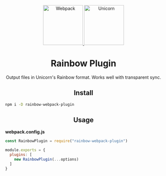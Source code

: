 

<div align="center">
  <a href="https://github.com/webpack/webpack">
    <img width="128" height="128"
      src="https://github.com/webpack/media/raw/master/logo/icon.png" alt="Webpack">
  </a>
  <a href="https://github.com/kamsar/Rainbow">
    <img width="128" height="128"
      src="http://kamsar.net/nuget/rainbow/logo.png" alt="Unicorn">
  </a>
  <h1>Rainbow Plugin</h1>
  <p>Output files in Unicorn's Rainbow format. Works well with transparent sync.<p>
</div>


<h2 align="center">Install</h2>

```bash
npm i -D rainbow-webpack-plugin
```

<h2 align="center">Usage</h2>

**webpack.config.js**
```js
const RainbowPlugin = require("rainbow-webpack-plugin")

module.exports = {
  plugins: [
    new RainbowPlugin(...options)
  ]
}
```
